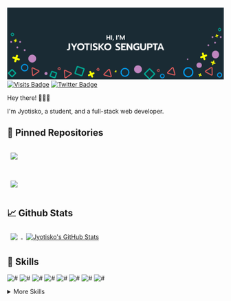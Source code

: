 [![Jyotisko's GitHub Banner](./githubHeader.png)](https://github.com/jyotisko)
[![Visits Badge](https://badges.pufler.dev/visits/jyotisko/jyotisko)](https://github.com/jyotisko)
[![Twitter Badge](https://img.shields.io/badge/Twitter-Profile-informational?style=flat&logo=twitter&logoColor=white&color=1CA2F1)](https://twitter.com/JyotiskoSengup2)

Hey there! 👋👋👋

I'm Jyotisko, a student, and a full-stack web developer. 

## 📌 Pinned Repositories
<a href="https://github.com/jyotisko/fullstack-netflix" style="display: block;">
  <img align="center" style="margin:1rem 0.5rem" src="https://github-readme-stats.vercel.app/api/pin/?username=jyotisko&repo=fullstack-netflix&title_color=ffffff&text_color=c9cacc&icon_color=4AB197&bg_color=1A2B34" />
</a>
<br />
<a href="https://github.com/jyotisko/amazon-clone" style="display: block;">
  <img align="center" style="margin:1rem 0.5rem" src="https://github-readme-stats.vercel.app/api/pin/?username=jyotisko&repo=amazon-clone&title_color=ffffff&text_color=c9cacc&icon_color=4AB197&bg_color=1A2B34" />
</a>

## 📈 Github Stats
<a href="https://github.com/jyotisko">
  <img align="center" style="margin:0.5rem" src="https://github-readme-stats.vercel.app/api/top-langs/?username=jyotisko&hide=html,css&title_color=ffffff&text_color=c9cacc&icon_color=4AB197&bg_color=1A2B34" />
</a>

<a href="https://github.com/jyotisko">
  <img align="center" style="margin:0.5rem" src="https://github-readme-stats.vercel.app/api?username=jyotisko&show_icons=true&line_height=27&count_private=true&title_color=ffffff&text_color=c9cacc&icon_color=4AB097&bg_color=1A2B34" alt="Jyotisko's GitHub Stats" />
</a>

## 💼 Skills
![#](https://img.shields.io/badge/Code-React.js-blue?style=flat&logo=react)
![#](https://img.shields.io/badge/Code-Redux-blue?style=flat&logo=redux)
![#](https://img.shields.io/badge/Code-Javascript-blue?style=flat&logo=javascript)
![#](https://img.shields.io/badge/Code-MongoDB-blue?style=flat&logo=mongodb)
![#](https://img.shields.io/badge/Code-TypeScript-blue?style=flat&logo=typescript)
![#](https://img.shields.io/badge/Code-Node.js-blue?style=flat&logo=node.js)
![#](https://img.shields.io/badge/Code-Express-blue?style=flat&logo=express)
![#](https://img.shields.io/badge/Code-Python-blue?style=flat&logo=python)

<details>
<summary>More Skills</summary>
![#](https://img.shields.io/badge/Code-Python-blue?style=flat&logo=python)
![#](https://img.shields.io/badge/Tools-NPM-blue?style=flat&logo=npm)
![#](https://img.shields.io/badge/Tools-Postman-blue?style=flat&logo=postman)
![#](https://img.shields.io/badge/Tools-Netlify-blue?style=flat&logo=netlify)
![#](https://img.shields.io/badge/Tools-Heroku-blue?style=flat&logo=heroku)
![#](https://img.shields.io/badge/Tools-Vercel-blue?style=flat&logo=vercel)
![#](https://img.shields.io/badge/Tools-Github-blue?style=flat&logo=github)
![#](https://img.shields.io/badge/Tools-Figma-blue?style=flat&logo=figma)
</details>
